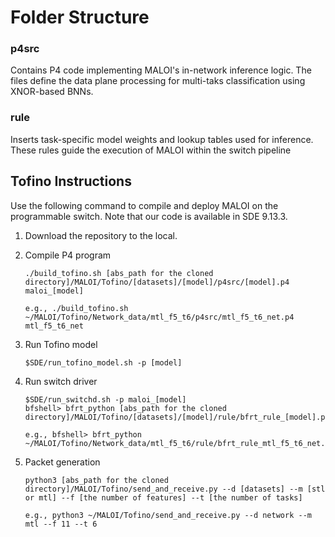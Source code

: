 # Folder Structure
### p4src

Contains P4 code implementing MALOI's in-network inference logic. The files define the data plane processing for multi-taks classification using XNOR-based BNNs.

### rule

Inserts task-specific model weights and lookup tables used for inference. These rules guide the execution of MALOI within the switch pipeline


## Tofino Instructions

Use the following command to compile and deploy MALOI on the programmable switch. Note that our code is available in SDE 9.13.3.

1. Download the repository to the local.

2. Compile P4 program
   ```
   ./build_tofino.sh [abs_path for the cloned directory]/MALOI/Tofino/[datasets]/[model]/p4src/[model].p4 maloi_[model]

   e.g., ./build_tofino.sh ~/MALOI/Tofino/Network_data/mtl_f5_t6/p4src/mtl_f5_t6_net.p4 mtl_f5_t6_net
   ```
   
3. Run Tofino model
   ```
   $SDE/run_tofino_model.sh -p [model]
   ```
   
4. Run switch driver
   ```
   $SDE/run_switchd.sh -p maloi_[model]
   bfshell> bfrt_python [abs_path for the cloned directory]/MALOI/Tofino/[datasets]/[model]/rule/bfrt_rule_[model].py

   e.g., bfshell> bfrt_python ~/MALOI/Tofino/Network_data/mtl_f5_t6/rule/bfrt_rule_mtl_f5_t6_net.py
   ```
   
5. Packet generation
   ```
   python3 [abs_path for the cloned directory]/MALOI/Tofino/send_and_receive.py --d [datasets] --m [stl or mtl] --f [the number of features] --t [the number of tasks]

   e.g., python3 ~/MALOI/Tofino/send_and_receive.py --d network --m mtl --f 11 --t 6
   ```
